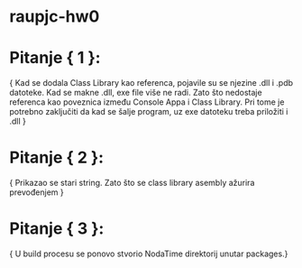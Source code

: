 # raupjc-hw0
# Pitanje { 1 }:
{ Kad se dodala Class Library kao referenca, pojavile su se njezine .dll i .pdb datoteke. Kad se makne .dll, exe file više ne radi. Zato što nedostaje referenca kao poveznica između Console Appa i Class Library. Pri tome je potrebno zaključiti da kad se šalje program, uz exe datoteku treba priložiti i .dll }
# Pitanje { 2 }:
{ Prikazao se stari string. Zato što se class library asembly ažurira prevođenjem }
# Pitanje { 3 }:
{ U build procesu se ponovo stvorio NodaTime direktorij unutar packages.}
